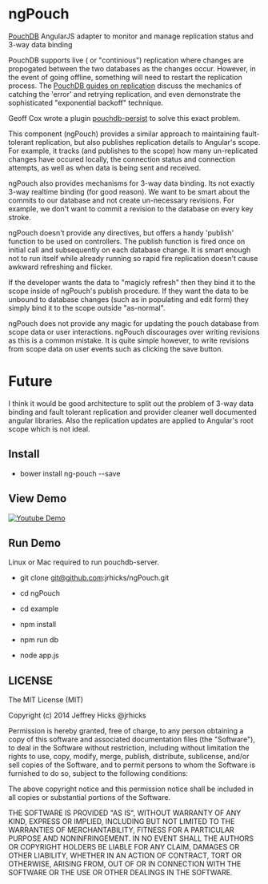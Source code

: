 ngPouch
=======

[PouchDB](http://pouchdb.com/) AngularJS adapter to monitor and manage replication status and 3-way data binding

PouchDB supports live ( or "continious") replication where changes are propogated between the two databases as the changes occur.
However, in the event of going offline, something will need to restart the replication process.  The
[PouchDB guides on replication](http://pouchdb.com/guides/replication.html)
discuss the mechanics of catching the 'error' and retrying replication, and even demonstrate the sophisticated "exponential backoff"
technique.

Geoff Cox wrote a plugin [pouchdb-persist](https://github.com/redgeoff/pouchdb-persist) to solve this exact problem.

This component (ngPouch) provides a similar approach to maintaining fault-tolerant replication, but also publishes
 replication details to Angular's scope.  For example, it tracks (and publishes to the scope) how many un-replicated
 changes have occured locally, the connection status and connection attempts, as well as when data is being sent and received.

ngPouch also provides mechanisms for 3-way data binding.  Its not exactly 3-way realtime binding (for good reason).  We
want to be smart about the commits to our database and not create un-necessary revisions.  For example, we don't want to
commit a revision to the database on every key stroke.

ngPouch doesn't provide any directives, but offers a handy 'publish' function to be used on controllers.  The publish function
is fired once on initial call and subsequently on each database change.  It is smart enough not to run itself while already running so
rapid fire replication doesn't cause awkward refreshing and flicker.

If the developer wants the data to "magicly refresh" then they bind it to the scope inside of ngPouch's publish procedure.  If they
want the data to be unbound to database changes (such as in populating and edit form) they simply bind it to the scope outside "as-normal".

ngPouch does not provide any magic for updating the pouch database from scope data or user interactions.  ngPouch discourages over
writing revisions as this is a common mistake.  It is quite simple however, to write revisions from scope data on user events such
as clicking the save button.

Future
======

I think it would be good architecture to split out the problem of 3-way data binding and fault tolerant replication and provider
cleaner well documented angular libraries.  Also the replication updates are applied to Angular's root scope which is not ideal.

Install
------------

* bower install ng-pouch --save

View Demo
-------------

[![Youtube Demo](http://img.youtube.com/vi/k-6SD2b0KOA/0.jpg)](http://www.youtube.com/watch?v=k-6SD2b0KOA)

Run Demo
---------------

Linux or Mac required to run pouchdb-server.

* git clone git@github.com:jrhicks/ngPouch.git

* cd ngPouch

* cd example

* npm install

* npm run db

* node app.js


LICENSE
------------------
The MIT License (MIT)

Copyright (c) 2014 Jeffrey Hicks @jrhicks

Permission is hereby granted, free of charge, to any person obtaining a copy
of this software and associated documentation files (the "Software"), to deal
in the Software without restriction, including without limitation the rights
to use, copy, modify, merge, publish, distribute, sublicense, and/or sell
copies of the Software, and to permit persons to whom the Software is
furnished to do so, subject to the following conditions:

The above copyright notice and this permission notice shall be included in
all copies or substantial portions of the Software.

THE SOFTWARE IS PROVIDED "AS IS", WITHOUT WARRANTY OF ANY KIND, EXPRESS OR
IMPLIED, INCLUDING BUT NOT LIMITED TO THE WARRANTIES OF MERCHANTABILITY,
FITNESS FOR A PARTICULAR PURPOSE AND NONINFRINGEMENT. IN NO EVENT SHALL THE
AUTHORS OR COPYRIGHT HOLDERS BE LIABLE FOR ANY CLAIM, DAMAGES OR OTHER
LIABILITY, WHETHER IN AN ACTION OF CONTRACT, TORT OR OTHERWISE, ARISING FROM,
OUT OF OR IN CONNECTION WITH THE SOFTWARE OR THE USE OR OTHER DEALINGS IN
THE SOFTWARE.

